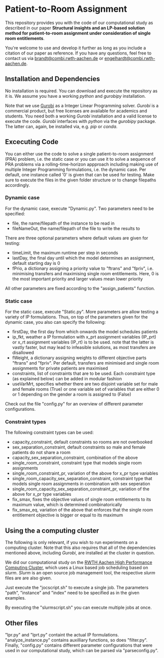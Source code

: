 # Patient-to-Room Assignment
This repository provides you with the code of our computational study as described in our paper **Structural insights and an LP-based solution method for patient-to-room assignment under consideration of single room entitlements**.

You're welcome to use and develop it further as long as you include a citation of our paper as reference. If you have any questions, feel free to contact us via brandt@combi.rwth-aachen.de or engelhardt@combi.rwth-aachen.de.

## Installation and Dependencies
No installation is required. You can download and execute the repository as it is. We assume you have a working *python* and *gurobipy* installation.

Note that we use [Gurobi](https://www.gurobi.com/) as a Integer Linear Programming solver. *Gurobi* is a commercial product, but free licenses are available for academics and students. You need both a working *Gurobi* installation and a valid license to execute the code. *Gurobi* interfaces with *python* via the *gurobipy* package. The latter can, again, be installed via, e.g. *pip* or *conda*.

## Excecuting Code
You can either use the code to solve a single patient-to-room assignment (PRA) problem, i.e. the static case or you can use it to solve a sequence of PRA problems via a rolling-time-horizon appproach including making use of multiple Integer Programming formulations, i.e. the dynamic case. Per default, one instance called '0' is given that can be used for testing. Make sure to execute the files in the given folder structure or to change filepaths accordingly.

### Dynamic case
For the dynamic case, execute "Dynamic.py". Two parameters need to be specified:

- file, the name/filepath of the instance to be read in
- fileNameOut, the name/filepath of the file to write the results to

There are three optional parameters where default values are given for testing:
- timeLimit, the maximum runtime per step in seconds
- lastDay, the final day until which the model determines an assignment, default starting day is 0
- fPrio, a dictionary assigning a priority value to "ftrans" and "fpriv", i.e. minimising transfers and maximising single room entitlements. Here, 0 is the most important priority and larger values mean lower priority

All other parameters are fixed according to the "assign_patients" function.

### Static case
For the static case, execute "Static.py". More parameters are allow testing a variety of IP formulations. Thus, on top of the parameters given for the dynamic case, you also can specify the following:

- firstDay, the first day from which onwards the model schedules patients
- ip_fkt, weather a IP formulation with x_prt assignment variables (IP_prt) or x_rt assignment variables (IP_rt) is to be used. note that the latter is vastly faster, but may lead to infeasible solutions, as most transfers are disallowed
- fWeight, a dictionary assigning weights to different objective parts "ftrans" and "fpriv". Per default, transfers are minimised and single room assignments for private patients are maximised
- constraints, list of constraints that are to be used. Each constraint type  (as explained below) can be added in modular fashion
- useVarMrt, specifies whether there are two disjoint variable set for male and female rooms (True) or one variable set of variables that are either 0 or 1 depending on the gender a room is assigned to (False)

Check out the file "config.py" for an overview of different parameter configurations.

### Constraint types
The following constraint types can be used:

- capacity_constraint, default constraints so rooms are not overbooked
- sex_separation_constraint, default constraints so male and female patients do not share a room 
- capacity_sex_separation_constraint, combination of the above
- single_room_constraint, constraint type that models single room assignments
- single_room_constraint_pr, variation of the above for x_pr type variables
- single_room_capacity_sex_separation_constraint, constraint type that models single room assignments in combination with sex seperation
- single_room_capacity_sex_separation_constraint_pr, variation of the above for x_pr type variables
- fix_smax, fixes the objective values of single room entitlements to its maximum value, which is determined combinatorically
- fix_smax_eq, variation of the above that enforces that the single room entitlement objective is bigger or equal to its maximum

## Using the a computing cluster 
The following is only relevant, if you wish to run experiments on a computing cluster. Note that this also requires that all of the dependencies mentioned above, including *Gurobi*, are installed at the cluster in question.

We did our computational study on the [RWTH Aachen High Performance Computing Cluster](https://help.itc.rwth-aachen.de/service/rhr4fjjutttf/), which uses a Linux based job scheduling based on *slurm*. *Slurm* is an open source job management tool, the respective *slurm* files are are also given. 

Just execute the "jocscript.sh" to execute a single job. The parameters "path", "instance" and "index" need to be specified as in the given examples.

By executing the "slurmscript.sh" you can execute multiple jobs at once. 

## Other files
"Ipr.py" and "Iprt.py" containt the actual IP formulations. "analyze_instance.py" contains auxilliary functions, so does "filter.py". Finally, "config.py" contains different parameter configurations that were used in our computational study, which can be parsed via "parseconfig.py".
